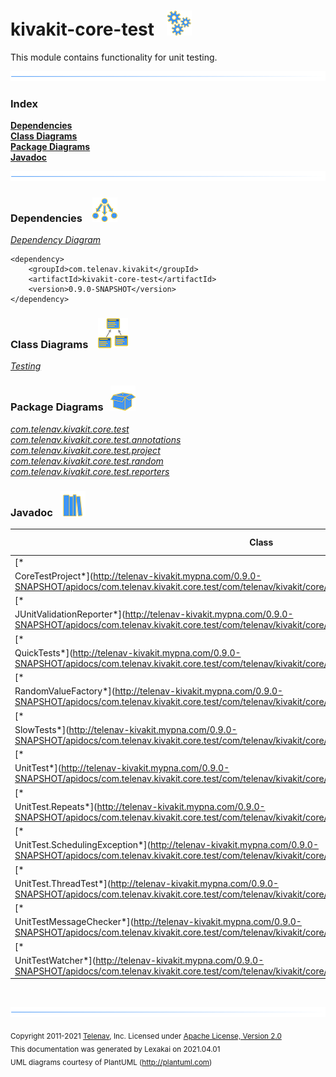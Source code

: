 # kivakit-core-test &nbsp;&nbsp;![](documentation/images/gears-40.png)

This module contains functionality for unit testing.

![](documentation/images/horizontal-line.png)

### Index

[**Dependencies**](#dependencies)  
[**Class Diagrams**](#class-diagrams)  
[**Package Diagrams**](#package-diagrams)  
[**Javadoc**](#javadoc)

![](documentation/images/horizontal-line.png)

[//]: # (start-user-text)


[//]: # (end-user-text)

### Dependencies <a name="dependencies"></a> &nbsp;&nbsp;  ![](documentation/images/dependencies-40.png)

[*Dependency Diagram*](documentation/diagrams/dependencies.svg)

    <dependency>
        <groupId>com.telenav.kivakit</groupId>
        <artifactId>kivakit-core-test</artifactId>
        <version>0.9.0-SNAPSHOT</version>
    </dependency>

### Class Diagrams <a name="class-diagrams"></a> &nbsp; &nbsp;![](documentation/images/diagram-48.png)

[*Testing*](documentation/diagrams/diagram-test.svg)

### Package Diagrams <a name="package-diagrams"></a> &nbsp;&nbsp;![](documentation/images/box-40.png)

[*com.telenav.kivakit.core.test*](documentation/diagrams/com.telenav.kivakit.core.test.svg)  
[*com.telenav.kivakit.core.test.annotations*](documentation/diagrams/com.telenav.kivakit.core.test.annotations.svg)  
[*com.telenav.kivakit.core.test.project*](documentation/diagrams/com.telenav.kivakit.core.test.project.svg)  
[*com.telenav.kivakit.core.test.random*](documentation/diagrams/com.telenav.kivakit.core.test.random.svg)  
[*com.telenav.kivakit.core.test.reporters*](documentation/diagrams/com.telenav.kivakit.core.test.reporters.svg)

### Javadoc <a name="javadoc"></a> &nbsp;&nbsp;![](documentation/images/books-40.png)

| Class | Documentation Sections |
|---|---|
| [*
CoreTestProject*](http://telenav-kivakit.mypna.com/0.9.0-SNAPSHOT/apidocs/com.telenav.kivakit.core.test/com/telenav/kivakit/core/test/project/CoreTestProject.html) |  |  
| [*
JUnitValidationReporter*](http://telenav-kivakit.mypna.com/0.9.0-SNAPSHOT/apidocs/com.telenav.kivakit.core.test/com/telenav/kivakit/core/test/reporters/JUnitValidationReporter.html) |  |  
| [*
QuickTests*](http://telenav-kivakit.mypna.com/0.9.0-SNAPSHOT/apidocs/com.telenav.kivakit.core.test/com/telenav/kivakit/core/test/annotations/QuickTests.html) |  |  
| [*
RandomValueFactory*](http://telenav-kivakit.mypna.com/0.9.0-SNAPSHOT/apidocs/com.telenav.kivakit.core.test/com/telenav/kivakit/core/test/random/RandomValueFactory.html) |  |  
| [*
SlowTests*](http://telenav-kivakit.mypna.com/0.9.0-SNAPSHOT/apidocs/com.telenav.kivakit.core.test/com/telenav/kivakit/core/test/annotations/SlowTests.html) |  |  
| [*
UnitTest*](http://telenav-kivakit.mypna.com/0.9.0-SNAPSHOT/apidocs/com.telenav.kivakit.core.test/com/telenav/kivakit/core/test/UnitTest.html) |  |  
| [*
UnitTest.Repeats*](http://telenav-kivakit.mypna.com/0.9.0-SNAPSHOT/apidocs/com.telenav.kivakit.core.test/com/telenav/kivakit/core/test/UnitTest.Repeats.html) |  |  
| [*
UnitTest.SchedulingException*](http://telenav-kivakit.mypna.com/0.9.0-SNAPSHOT/apidocs/com.telenav.kivakit.core.test/com/telenav/kivakit/core/test/UnitTest.SchedulingException.html) |  |  
| [*
UnitTest.ThreadTest*](http://telenav-kivakit.mypna.com/0.9.0-SNAPSHOT/apidocs/com.telenav.kivakit.core.test/com/telenav/kivakit/core/test/UnitTest.ThreadTest.html) |  |  
| [*
UnitTestMessageChecker*](http://telenav-kivakit.mypna.com/0.9.0-SNAPSHOT/apidocs/com.telenav.kivakit.core.test/com/telenav/kivakit/core/test/UnitTestMessageChecker.html) |  |  
| [*
UnitTestWatcher*](http://telenav-kivakit.mypna.com/0.9.0-SNAPSHOT/apidocs/com.telenav.kivakit.core.test/com/telenav/kivakit/core/test/UnitTestWatcher.html) |  |  

[//]: # (start-user-text)


[//]: # (end-user-text)

<br/>

![](documentation/images/horizontal-line.png)

<sub>Copyright 2011-2021 [Telenav](http://telenav.com), Inc. Licensed under [Apache License, Version 2.0](LICENSE)</sub>  
<sub>This documentation was generated by Lexakai on 2021.04.01</sub>    
<sub>UML diagrams courtesy of PlantUML (http://plantuml.com)</sub>

